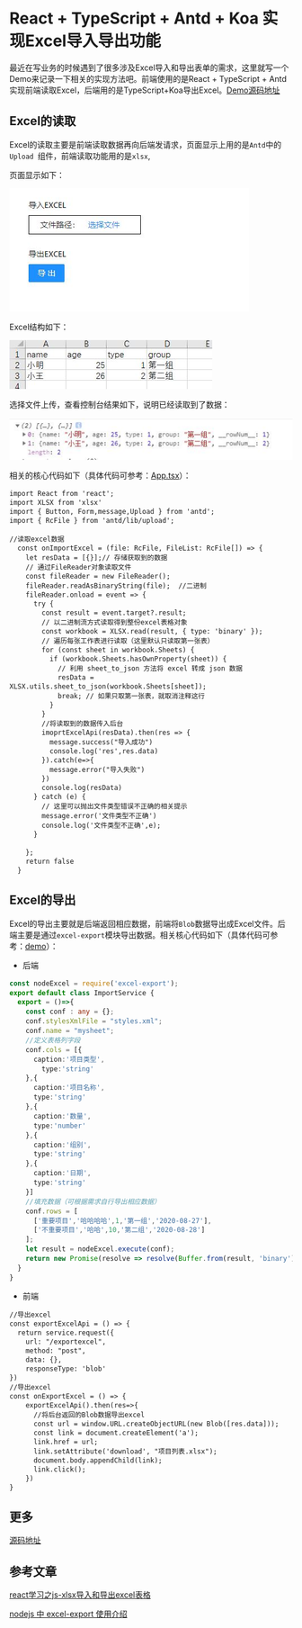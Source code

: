 # React + TypeScript + Antd + Koa 实现Excel导入导出功能

最近在写业务的时候遇到了很多涉及Excel导入和导出表单的需求，这里就写一个Demo来记录一下相关的实现方法吧。前端使用的是React + TypeScript + Antd实现前端读取Excel，后端用的是TypeScript+Koa导出Excel。[Demo源码地址](https://github.com/xpsilvester/React-TypeScript-Antd-Koa)

## Excel的读取

Excel的读取主要是前端读取数据再向后端发请求，页面显示上用的是`Antd`中的`Upload `组件，前端读取功能用的是`xlsx`,

页面显示如下：

![页面显示](https://raw.githubusercontent.com/xpsilvester/Notes/master/images/excelview.jpg)

Excel结构如下：

![Excel](https://raw.githubusercontent.com/xpsilvester/Notes/master/images/excellist.jpg)

选择文件上传，查看控制台结果如下，说明已经读取到了数据：

![读取数据](https://raw.githubusercontent.com/xpsilvester/Notes/master/images/exceldata.jpg)

相关的核心代码如下（具体代码可参考：[App.tsx](https://github.com/xpsilvester/React-TypeScript-Antd-Koa/blob/master/src/App.tsx)）：

```tsx
import React from 'react';
import XLSX from 'xlsx'
import { Button, Form,message,Upload } from 'antd';
import { RcFile } from 'antd/lib/upload';

//读取excel数据
  const onImportExcel = (file: RcFile, FileList: RcFile[]) => {
    let resData = [{}];// 存储获取到的数据
    // 通过FileReader对象读取文件
    const fileReader = new FileReader();
    fileReader.readAsBinaryString(file);  //二进制
    fileReader.onload = event => {
      try {
        const result = event.target?.result;
        // 以二进制流方式读取得到整份excel表格对象
        const workbook = XLSX.read(result, { type: 'binary' });
        // 遍历每张工作表进行读取（这里默认只读取第一张表）
        for (const sheet in workbook.Sheets) {
          if (workbook.Sheets.hasOwnProperty(sheet)) {
            // 利用 sheet_to_json 方法将 excel 转成 json 数据
            resData = XLSX.utils.sheet_to_json(workbook.Sheets[sheet]);
            break; // 如果只取第一张表，就取消注释这行
          }
        }
        //将读取到的数据传入后台
        imoprtExcelApi(resData).then(res => {
          message.success("导入成功")
          console.log('res',res.data)
        }).catch(e=>{
          message.error("导入失败")
        })
        console.log(resData)
      } catch (e) {
        // 这里可以抛出文件类型错误不正确的相关提示
        message.error('文件类型不正确')
        console.log('文件类型不正确',e);
      }

    };
    return false
  }
```

## Excel的导出

Excel的导出主要就是后端返回相应数据，前端将`Blob`数据导出成Excel文件。后端主要是通过`excel-export`模块导出数据。相关核心代码如下（具体代码可参考：[demo](https://github.com/xpsilvester/React-TypeScript-Antd-Koa/tree/master/mock/src)）：

- 后端

```ts
const nodeExcel = require('excel-export');
export default class ImportService {
  export = ()=>{
    const conf : any = {};
    conf.stylesXmlFile = "styles.xml";
    conf.name = "mysheet";
    //定义表格列字段
    conf.cols = [{
      caption:'项目类型',
        type:'string'
    },{
      caption:'项目名称',
      type:'string'
    },{
      caption:'数量',
      type:'number'
    },{
      caption:'组别',
      type:'string'			
    },{
      caption:'日期',
      type:'string'				
    }]
    //填充数据（可根据需求自行导出相应数据）
    conf.rows = [
      ['重要项目','哈哈哈哈',1,'第一组','2020-08-27'],
      ['不重要项目','哈哈',10,'第二组','2020-08-28']
    ];
    let result = nodeExcel.execute(conf);
    return new Promise(resolve => resolve(Buffer.from(result, 'binary')));
  }
}
```

- 前端

```tsx
//导出excel
const exportExcelApi = () => {
  return service.request({
    url: "/exportexcel",
    method: "post",
    data: {},
    responseType: 'blob'
})
//导出excel
const onExportExcel = () => {
    exportExcelApi().then(res=>{
      //将后台返回的Blob数据导出excel
      const url = window.URL.createObjectURL(new Blob([res.data]));
      const link = document.createElement('a');
      link.href = url;
      link.setAttribute('download', "项目列表.xlsx");
      document.body.appendChild(link);
      link.click();
    })
}
```

## 更多

[源码地址](https://github.com/xpsilvester/React-TypeScript-Antd-Koa)

## 参考文章

[react学习之js-xlsx导入和导出excel表格](https://www.cnblogs.com/yuyuan-bb/p/10965104.html)

[nodejs 中 excel-export 使用介绍](https://www.cnblogs.com/wxmdevelop/p/4451734.html)